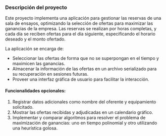 ### Descripción del proyecto

Este proyecto implementa una aplicación para gestionar las reservas de una sala de ensayos, optimizando la selección de ofertas para maximizar las ganancias de la empresa. Las reservas se realizan por horas completas, y cada día se reciben ofertas para el día siguiente, especificando el horario deseado y el monto ofertado. 

La aplicación se encarga de:
- Seleccionar las ofertas de forma que no se superpongan en el tiempo y maximicen las ganancias.
- Almacenar la información de las ofertas en un archivo serializado para su recuperación en sesiones futuras.
- Proveer una interfaz gráfica de usuario para facilitar la interacción.

#### Funcionalidades opcionales:
1. Registrar datos adicionales como nombre del oferente y equipamiento solicitado.
2. Mostrar las ofertas recibidas y adjudicadas en un calendario gráfico.
3. Implementar y comparar algoritmos para resolver el problema de maximización de ganancias: uno en tiempo polinomial y otro utilizando una heurística golosa.
